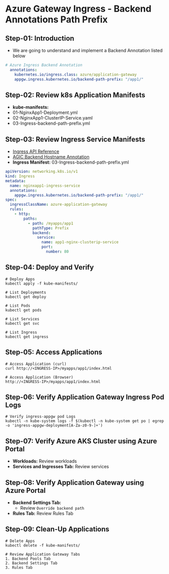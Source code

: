 # Azure Gateway Ingress - Backend Annotations Path Prefix

## Step-01: Introduction
- We are going to understand and implement a Backend Annotation listed below
```yaml
# Azure Ingress Backend Annotation
  annotations:
    kubernetes.io/ingress.class: azure/application-gateway  
    appgw.ingress.kubernetes.io/backend-path-prefix: "/app1/"    
```

## Step-02: Review k8s Application Manifests
- **kube-manifests:** 
- 01-NginxApp1-Deployment.yml
- 02-NginxApp1-ClusterIP-Service.yaml
- 03-Ingress-backend-path-prefix.yml

## Step-03: Review Ingress Service Manifests
- [Ingress API Reference](https://kubernetes.io/docs/reference/generated/kubernetes-api/v1.28/)
- [AGIC Backend Hostname Annotation](https://azure.github.io/application-gateway-kubernetes-ingress/annotations/#backend-path-prefix)
- **Ingress Manifest:** 03-Ingress-backend-path-prefix.yml

```yaml
apiVersion: networking.k8s.io/v1
kind: Ingress
metadata:
  name: nginxapp1-ingress-service
  annotations:
    appgw.ingress.kubernetes.io/backend-path-prefix: "/app1/"    
spec:
  ingressClassName: azure-application-gateway
  rules:
    - http:
        paths:
          - path: /myapps/app1
            pathType: Prefix
            backend:
              service:
                name: app1-nginx-clusterip-service
                port: 
                  number: 80              
```

## Step-04: Deploy and Verify
```t
# Deploy Apps
kubectl apply -f kube-manifests/

# List Deployments
kubectl get deploy

# List Pods
kubectl get pods

# List Services
kubectl get svc

# List Ingress
kubectl get ingress
```

## Step-05: Access Applications
```t
# Access Application (curl)
curl http://<INGRESS-IP>/myapps/app1/index.html

# Access Application (Browser)
http://<INGRESS-IP>/myapps/app1/index.html
```

## Step-06: Verify Application Gateway Ingress Pod Logs
```t
# Verify ingress-appgw pod Logs 
kubectl -n kube-system logs -f $(kubectl -n kube-system get po | egrep -o 'ingress-appgw-deployment[A-Za-z0-9-]+')
```

## Step-07: Verify Azure AKS Cluster using Azure Portal
- **Workloads:** Review workloads
- **Services and Ingresses Tab:** Review services

## Step-08: Verify Application Gateway using Azure Portal
- **Backend Settings Tab:**   
  - Review `Override backend path`
- **Rules Tab:** Review Rules Tab 

## Step-09: Clean-Up Applications
```t
# Delete Apps
kubectl delete -f kube-manifests/

# Review Application Gateway Tabs
1. Backend Pools Tab 
2. Backend Settings Tab
3. Rules Tab
```
